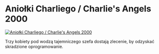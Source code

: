 Aniołki Charliego / Charlie's Angels 2000 
=============
[![Aniołki Charliego / Charlie's Angels 2000 ](http://vidos.pl/images/player.gif)](http://vidos.pl/aniolki-charliego-charlie-s-angels-2000)

 Trzy kobiety pod wodzą tajemniczego szefa dostają zlecenie, by odzyskać skradzione oprogramowanie.
